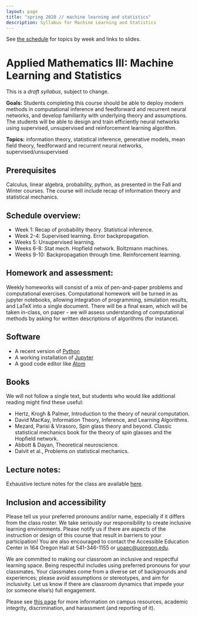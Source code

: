 ```yaml
---
layout: page
title: "spring 2020 // machine learning and statistics"
description: Syllabus for Machine Learning and Statistics
---
```


See [the schedule](spring_schedule.html) for topics by week and links to slides.

# Applied Mathematics III: Machine Learning and Statistics

This is a *draft syllabus*, subject to change.

**Goals:** Students completing this course should be able to deploy modern methods in computational inference and feedforward and recurrent neural networks, and develop familiarity with underlying theory and assumptions. The students will be able to design and train efficiently neural networks using supervised, unsupervised and reinforcement learning algorithm.

**Topics:** information theory, statistical inference, generative models, mean field theory, feedforward and recurrent neural networks, supervised/unsupervised


## Prerequisites

Calculus, linear algebra, probability, python, as presented in the Fall and Winter courses. The course will include recap of information theory and statistical mechanics.

## Schedule overview:

* Week 1: Recap of probability theory. Statistical inference. 
* Week 2-4: Supervised learning. Error backpropagation. 
* Weeks 5: Unsupervised learning.
* Weeks 6-8: Stat mech. Hopfield network. Boltzmann machines.
* Weeks 9-10: Backpropagation through time. Reinforcement learning.


## Homework and assessment:

Weekly homeworks will consist of a mix of pen-and-paper problems and computational exercises. Computational homework will be turned in as jupyter notebooks, allowing integration of programming, simulation results, and LaTeX into a single document.  There will be a final exam, which will be taken in-class, on paper - we will assess understanding of computational methods by asking for written descriptions of algorithms (for instance).

## Software

* A recent version of [Python](https://python.org)
* A working installation of [Jupyter](https://jupyter.org/)
* A good code editor like [Atom](https://atom.io)

## Books

We will not follow a single text, but students who would like additional reading might find these useful:

* Hertz, Krogh & Palmer, Introduction to the theory of neural computation.
* David MacKay, Information Theory, Inference, and Learning Algorithms. 
* Mezard, Parisi & Virasoro, Spin glass theory and beyond. Classic statistical mechanics book for the theory of spin glasses and the Hopfield network. 
* Abbott & Dayan, Theoretical neuroscience. 
* Dalvit et al., Problems on statistical mechanics. 


## Lecture notes:

Exhaustive lecture notes for the class are available [here](neuronotes_new.pdf).

## Inclusion and accessibility

Please tell us your preferred pronouns and/or name,
especially if it differs from the class roster.
We take seriously our responsibility to create inclusive learning environments.
Please notify us if there are aspects of the instruction or design of this
course that result in barriers to your participation! You are also encouraged
to contact the Accessible Education Center in 164 Oregon Hall at 541-346-1155
or uoaec@uoregon.edu.

We are committed to making our classroom an inclusive and respectful learning space.
Being respectful includes using preferred pronouns for your classmates.
Your classmates come from a diverse set of backgrounds and experiences;
please avoid assumptions or stereotypes, and aim for inclusivity.
Let us know if there are classroom dynamics that impede your (or someone else’s) full engagement. 

Please see [this page](policies.html) for more information on
campus resources, academic integrity, discrimination, and harassment (and reporting of it).
